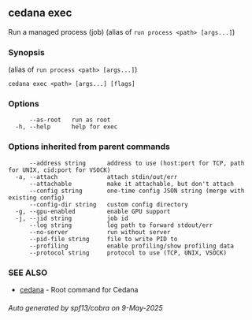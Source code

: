 ## cedana exec

Run a managed process (job) (alias of `run process <path> [args...]`)

### Synopsis

 (alias of `run process <path> [args...]`)

```
cedana exec <path> [args...] [flags]
```

### Options

```
      --as-root   run as root
  -h, --help      help for exec
```

### Options inherited from parent commands

```
      --address string      address to use (host:port for TCP, path for UNIX, cid:port for VSOCK)
  -a, --attach              attach stdin/out/err
      --attachable          make it attachable, but don't attach
      --config string       one-time config JSON string (merge with existing config)
      --config-dir string   custom config directory
  -g, --gpu-enabled         enable GPU support
  -j, --jid string          job id
      --log string          log path to forward stdout/err
      --no-server           run without server
      --pid-file string     file to write PID to
      --profiling           enable profiling/show profiling data
      --protocol string     protocol to use (TCP, UNIX, VSOCK)
```

### SEE ALSO

* [cedana](cedana.md)	 - Root command for Cedana

###### Auto generated by spf13/cobra on 9-May-2025

